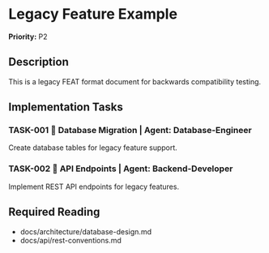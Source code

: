 # Legacy Feature Example

**Priority:** P2

## Description

This is a legacy FEAT format document for backwards compatibility testing.

## Implementation Tasks

### **TASK-001** 🤖 **Database Migration** | Agent: Database-Engineer

Create database tables for legacy feature support.

### **TASK-002** 🤖 **API Endpoints** | Agent: Backend-Developer

Implement REST API endpoints for legacy features.

## Required Reading

- docs/architecture/database-design.md
- docs/api/rest-conventions.md